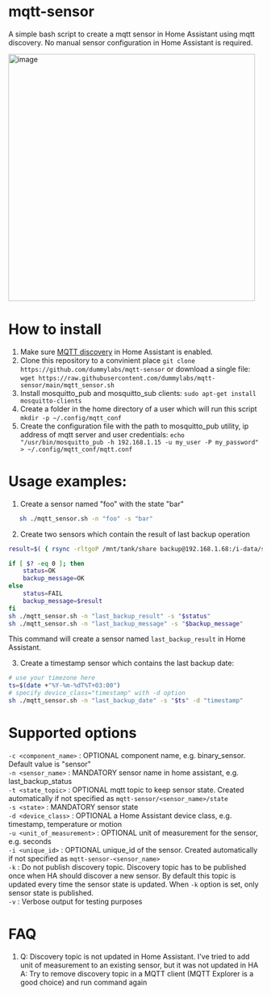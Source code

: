 # mqtt-sensor
A simple bash script to create a mqtt sensor in Home Assistant using mqtt discovery. No manual sensor configuration in Home Assistant is required.

<img width="489" alt="image" src="https://user-images.githubusercontent.com/4209521/193655097-ebb4f36e-ab3a-4354-86c0-f418c1c28eb2.png">

# How to install

1. Make sure [MQTT discovery](https://www.home-assistant.io/docs/mqtt/discovery/) in Home Assistant is enabled.
2. Clone this repository to a convinient place `git clone https://github.com/dummylabs/mqtt-sensor` or download a single file: `wget https://raw.githubusercontent.com/dummylabs/mqtt-sensor/main/mqtt_sensor.sh`
3. Install mosquitto_pub and mosquitto_sub clients:
   `sudo apt-get install mosquitto-clients`
4. Create a folder in the home directory of a user which will run this script
   `mkdir -p ~/.config/mqtt_conf`
5. Create the configuration file with the path to mosquitto_pub utility, ip address of mqtt server and user credentials:
   `echo "/usr/bin/mosquitto_pub -h 192.168.1.15 -u my_user -P my_password" > ~/.config/mqtt_conf/mqtt.conf `


# Usage examples:

1. Create a sensor named "foo" with the state "bar"
```sh
   sh ./mqtt_sensor.sh -n "foo" -s "bar"
```

2. Create two sensors which contain the result of last backup operation
```sh
result=$( { rsync -rltgoP /mnt/tank/share backup@192.168.1.68:/i-data/sysvol/backup; } 2>&1)

if [ $? -eq 0 ]; then
    status=OK
    backup_message=OK
else
    status=FAIL
    backup_message=$result
fi
sh ./mqtt_sensor.sh -n "last_backup_result" -s "$status"
sh ./mqtt_sensor.sh -n "last_backup_message" -s "$backup_message"
```
 This command will create a sensor named `last_backup_result` in Home Assistant. 

3. Create a timestamp sensor which contains the last backup date:
```sh
# use your timezone here
ts=$(date +"%Y-%m-%dT%T+03:00")
# specify device_class="timestamp" with -d option
sh ./mqtt_sensor.sh -n "last_backup_date" -s "$ts" -d "timestamp"

```

# Supported options

`-c <component_name>` : OPTIONAL component name, e.g. binary_sensor. Default value is "sensor" <br>
`-n <sensor_name>` : MANDATORY sensor name in home assistant, e.g. last_backup_status <br>
`-t <state_topic>` : OPTIONAL mqtt topic to keep sensor state. Created automatically if not specified as `mqtt-sensor/<sensor_name>/state` <br>
`-s <state>` : MANDATORY sensor state <br>
`-d <device_class>` : OPTIONAL a Home Assistant device class, e.g. timestamp, temperature or motion <br>
`-u <unit_of_measurement>` : OPTIONAL unit of measurement for the sensor, e.g. seconds <br>
`-i <unique_id>` : OPTIONAL unique_id of the sensor. Created automatically if not specified as `mqtt-sensor-<sensor_name>` <br>
`-k` : Do not publish discovery topic. Discovery topic has to be published once when HA should discover a new sensor. By default this topic is updated every time the sensor state is updated. When `-k` option is set, only sensor state is published. <br>
`-v` : Verbose output for testing purposes <br>


# FAQ
1. Q: Discovery topic is not updated in Home Assistant. I've tried to add unit of measurement to an existing sensor, but it was not updated in HA
   A: Try to remove discovery topic in a MQTT client (MQTT Explorer is a good choice) and run command again 
